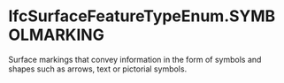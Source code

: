 IfcSurfaceFeatureTypeEnum.SYMBOLMARKING
=======================================
Surface markings that convey information in the form of symbols and shapes
such as arrows, text or pictorial symbols.


